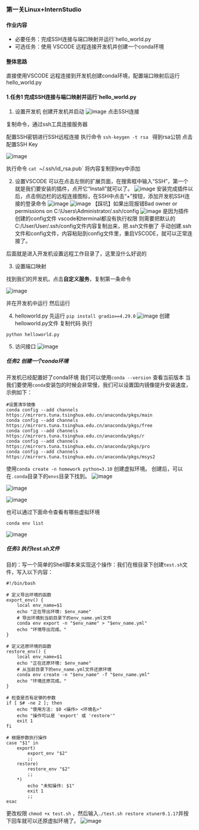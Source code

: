 ### 第一关Linux+InternStudio
####  **作业内容**
- 必要任务：完成SSH连接与端口映射并运行`hello_world.py
- 可选任务：使用 VSCODE 远程连接开发机并创建一个conda环境
####  **整体思路**
直接使用VSCODE 远程连接到开发机创建conda环境，配置端口映射后运行hello_world.py
#### 1.任务1 完成SSH连接与端口映射并运行`hello_world.py
1. 设置开发机
创建开发机并启动
![image](https://github.com/nlospc/InterLM_study_camp/blob/main/IMG/Pasted%20image%2020240823111736.png)
点击SSH连接

复制命令，通过ssh工具连接服务器


配置SSH密钥进行SSH远程连接
执行命令
`ssh-keygen -t rsa `
得到rsa公钥
点击配置SSH Key

![image](https://github.com/nlospc/InterLM_study_camp/blob/main/IMG/Pasted%20image%2020240823114230.png)

执行命令
`cat `~/.ssh/id_rsa.pub`
将内容复制到key中添加

2. 设置VSCODE
可以在点击左侧的扩展页面，在搜索框中输入“SSH”，第一个就是我们要安装的插件，点开它“Install”就可以了。
![image](https://github.com/nlospc/InterLM_study_camp/blob/main/IMG/Pasted%20image%2020240823114632.png)
安装完成插件以后，点击侧边栏的远程连接图标，在SSH中点击“+”按钮，添加开发机SSH连接的登录命令
![image](https://github.com/nlospc/InterLM_study_camp/blob/main/IMG/Pasted%20image%2020240823114848.png)
![image](https://github.com/nlospc/InterLM_study_camp/blob/main/IMG/Pasted%20image%2020240823114916.png)
【踩坑】如果出现报错Bad owner or permissions on C:\\Users\\Administrator/.ssh/config
![image](https://github.com/nlospc/InterLM_study_camp/blob/main/IMG/Pasted%20image%2020240823115141.png)
是因为插件创建的config文件 vscode和terminal都没有执行权限
则需要把默认的C:/User/User/.ssh/config文件内容复制出来，把.ssh文件删了
手动创建.ssh文件和config文件，内容粘贴到config文件里，重启VSCODE，就可以正常连接了。

后面就是进入开发机设置远程工作目录了，这里没什么好说的


3. 设置端口映射

找到我们的开发机，点击**自定义服务**，复制第一条命令

![image](https://github.com/nlospc/InterLM_study_camp/blob/main/IMG/Pasted%20image%2020240823163437.png)

并在开发机中运行
然后运行

4. helloworld.py
先运行
`pip install gradio==4.29.0`
![image](https://github.com/nlospc/InterLM_study_camp/blob/main/IMG/Pasted%20image%2020240823134701.png)
创建helloworld.py文件
复制代码
执行
```
python helloworld.py
```

5. 访问接口
![image](https://github.com/nlospc/InterLM_study_camp/blob/main/IMG/Pasted%20image%2020240823142026.png)


##### 任务2 创建一个conda环境
开发机已经配置好了conda环境
我们可以使用`conda --version` 查看当前版本
当我们要使用`conda`安装包的时候会非常慢，我们可以设置国内镜像提升安装速度，示例如下：

```shell
#设置清华镜像
conda config --add channels https://mirrors.tuna.tsinghua.edu.cn/anaconda/pkgs/main
conda config --add channels https://mirrors.tuna.tsinghua.edu.cn/anaconda/pkgs/free
conda config --add channels https://mirrors.tuna.tsinghua.edu.cn/anaconda/pkgs/r
conda config --add channels https://mirrors.tuna.tsinghua.edu.cn/anaconda/pkgs/pro
conda config --add channels https://mirrors.tuna.tsinghua.edu.cn/anaconda/pkgs/msys2
```

使用`conda create -n homework python=3.10` 创建虚拟环境。
创建后，可以在`.conda`目录下的`envs`目录下找到。
![image](https://github.com/nlospc/InterLM_study_camp/blob/main/IMG/Pasted%20image%2020240823142435.png)



![image](https://github.com/nlospc/InterLM_study_camp/blob/main/IMG/Pasted%20image%2020240823142625.png)


![image](https://github.com/nlospc/InterLM_study_camp/blob/main/IMG/Pasted%20image%2020240823142939.png)

也可以通过下面命令查看有哪些虚拟环境
```
conda env list
```
![image](https://github.com/nlospc/InterLM_study_camp/blob/main/IMG/Pasted%20image%2020240823163955.png)


#####  任务3  执行test.sh文件
目的：写一个简单的Shell脚本来实现这个操作：我们在根目录下创建`test.sh`文件，写入以下内容：
```
#!/bin/bash

# 定义导出环境的函数
export_env() {
    local env_name=$1
    echo "正在导出环境: $env_name"
    # 导出环境到当前目录下的env_name.yml文件
    conda env export -n "$env_name" > "$env_name.yml"
    echo "环境导出完成。"
}

# 定义还原环境的函数
restore_env() {
    local env_name=$1
    echo "正在还原环境: $env_name"
    # 从当前目录下的env_name.yml文件还原环境
    conda env create -n "$env_name" -f "$env_name.yml"
    echo "环境还原完成。"
}

# 检查是否有足够的参数
if [ $# -ne 2 ]; then
    echo "使用方法: $0 <操作> <环境名>"
    echo "操作可以是 'export' 或 'restore'"
    exit 1
fi

# 根据参数执行操作
case "$1" in
    export)
        export_env "$2"
        ;;
    restore)
        restore_env "$2"
        ;;
    *)
        echo "未知操作: $1"
        exit 1
        ;;
esac
```
更改权限 `chmod +x test.sh` ，然后输入`./test.sh restore xtuner0.1.17`并按下回车就可以还原虚拟环境了。
![image](https://github.com/nlospc/InterLM_study_camp/blob/main/IMG/Pasted%20image%2020240823164802.png)
